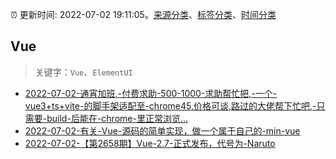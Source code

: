 :alarm_clock: 更新时间: 2022-07-02 19:11:05。[来源分类](../README.md)、[标签分类](../TAGS.md)、[时间分类](../TIMELINE.md)

## Vue


> 关键字：`Vue`、`ElementUI`



- [2022-07-02-通宵加班,-付费求助-500-1000-求助帮忙把,-一个-vue3+ts+vite-的脚手架适配至-chrome45,价格可谈,路过的大佬帮下忙吧,-只需要-build-后能在-chrome-里正常浏览...](https://www.v2ex.com/t/863679) 
- [2022-07-02-有关-Vue-源码的简单实现，做一个属于自己的-min-vue](https://toutiao.io/k/37d4dui) 
- [2022-07-02-【第2658期】Vue-2.7-正式发布，代号为-Naruto](https://toutiao.io/k/3i7yfq0) 